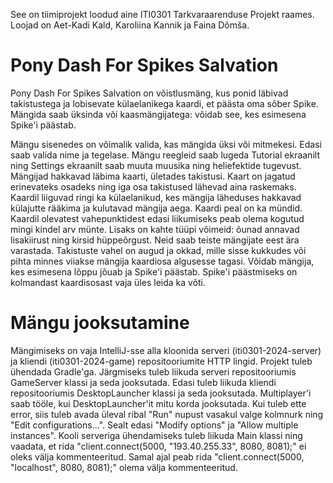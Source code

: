 See on tiimiprojekt loodud aine ITI0301 Tarkvaraarenduse Projekt raames. Loojad on Aet-Kadi Kald, Karoliina Kannik ja Faina Dõmša.

# Pony Dash For Spikes Salvation

Pony Dash For Spikes Salvation on võistlusmäng, kus ponid läbivad takistustega ja lobisevate külaelanikega kaardi, et päästa oma sõber Spike. Mängida saab üksinda või kaasmängijatega: võidab see, kes esimesena Spike'i päästab.

Mängu sisenedes on võimalik valida, kas mängida üksi või mitmekesi. Edasi saab valida nime ja tegelase. Mängu reegleid saab lugeda Tutorial ekraanilt ning Settings ekraanilt saab muuta muusika ning heliefektide tugevust. Mängijad hakkavad läbima kaarti, ületades takistusi. Kaart on jagatud erinevateks osadeks ning iga osa takistused lähevad aina raskemaks. Kaardil liiguvad ringi ka külaelanikud, kes mängija läheduses hakkavad külajutte rääkima ja kulutavad mängija aega. Kaardi peal on ka mündid. Kaardil olevatest vahepunktidest edasi liikumiseks peab olema kogutud mingi kindel arv münte. Lisaks on kahte tüüpi võimeid: õunad annavad lisakiirust ning kirsid hüppeõrgust. Neid saab teiste mängijate eest ära varastada. Takistuste vahel on augud ja okkad, mille sisse kukkudes või pihta minnes viiakse mängija kaardiosa algusesse tagasi. Võidab mängija, kes esimesena lõppu jõuab ja Spike'i päästab. Spike'i päästmiseks on kolmandast kaardisosast vaja üles leida ka võti.

# Mängu jooksutamine

Mängimiseks on vaja IntelliJ-sse alla kloonida serveri (iti0301-2024-server) ja kliendi (iti0301-2024-game) repositooriumite HTTP lingid. Projekt tuleb ühendada Gradle'ga. Järgmiseks tuleb liikuda serveri repositooriumis GameServer klassi ja seda jooksutada. Edasi tuleb liikuda kliendi repositooriumis DesktopLauncher klassi ja seda jooksutada. Multiplayer'i saab tööle, kui DesktopLauncher'it mitu korda jooksutada. Kui tuleb ette error, siis tuleb avada üleval ribal "Run" nupust vasakul valge kolmnurk ning "Edit configurations...". Sealt edasi "Modify options" ja "Allow multiple instances". Kooli serveriga ühendamiseks tuleb liikuda Main klassi ning vaadata, et rida "client.connect(5000, "193.40.255.33", 8080, 8081);" ei oleks välja kommenteeritud. Samal ajal peab rida "client.connect(5000, "localhost", 8080, 8081);" olema välja kommenteeritud.
